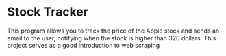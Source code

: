 # Stock Tracker
This program allows you to track the price of the Apple stock and sends an email to the user, notifying when the stock is higher than 320 dollars. 
This project serves as a good introduction to web scraping
